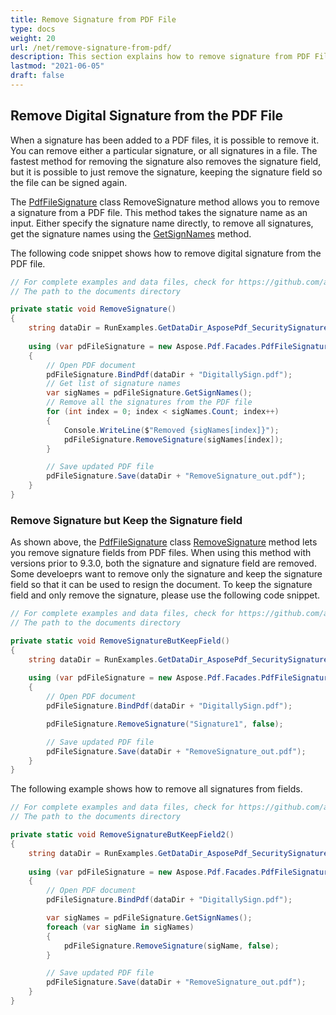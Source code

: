 ```yaml
---
title: Remove Signature from PDF File
type: docs
weight: 20
url: /net/remove-signature-from-pdf/
description: This section explains how to remove signature from PDF File using PdfFileSignature class.
lastmod: "2021-06-05"
draft: false
---
```

<script type="application/ld+json">
{
    "@context": "https://schema.org",
    "@type": "TechArticle",
    "headline": "Remove Signature from PDF File",
    "alternativeHeadline": "Effortlessly Remove Signatures from PDF Files",
    "abstract": "The functionality allows users to efficiently remove digital signatures from PDF files using the PdfFileSignature class. This feature provides flexibility, enabling the removal of specific signatures while optionally retaining the signature fields for future use, enhancing document management capabilities",
    "author": {
        "@type": "Person",
        "name": "Anastasiia Holub",
        "givenName": "Anastasiia",
        "familyName": "Holub",
        "url": "https://www.linkedin.com/in/anastasiia-holub-750430225/"
    },
    "genre": "pdf document generation",
    "wordcount": "434",
    "proficiencyLevel": "Beginner",
    "publisher": {
        "@type": "Organization",
        "name": "Aspose.PDF for .NET",
        "url": "https://products.aspose.com/pdf",
        "logo": "https://www.aspose.cloud/templates/aspose/img/products/pdf/aspose_pdf-for-net.svg",
        "alternateName": "Aspose",
        "sameAs": [
            "https://facebook.com/aspose.pdf/",
            "https://twitter.com/asposepdf",
            "https://www.youtube.com/channel/UCmV9sEg_QWYPi6BJJs7ELOg/featured",
            "https://www.linkedin.com/company/aspose",
            "https://stackoverflow.com/questions/tagged/aspose",
            "https://aspose.quora.com/",
            "https://aspose.github.io/"
        ],
        "contactPoint": [
            {
                "@type": "ContactPoint",
                "telephone": "+1 903 306 1676",
                "contactType": "sales",
                "areaServed": "US",
                "availableLanguage": "en"
            },
            {
                "@type": "ContactPoint",
                "telephone": "+44 141 628 8900",
                "contactType": "sales",
                "areaServed": "GB",
                "availableLanguage": "en"
            },
            {
                "@type": "ContactPoint",
                "telephone": "+61 2 8006 6987",
                "contactType": "sales",
                "areaServed": "AU",
                "availableLanguage": "en"
            }
        ]
    },
    "url": "/net/remove-signature-from-pdf/",
    "mainEntityOfPage": {
        "@type": "WebPage",
        "@id": "/net/remove-signature-from-pdf/"
    },
    "dateModified": "2024-11-25",
    "description": "Aspose.PDF can perform not only simple and easy tasks but also cope with more complex goals. Check the next section for advanced users and developers."
}
</script>

## Remove Digital Signature from the PDF File

When a signature has been added to a PDF files, it is possible to remove it. You can remove either a particular signature, or all signatures in a file. The fastest method for removing the signature also removes the signature field, but it is possible to just remove the signature, keeping the signature field so the file can be signed again.

The [PdfFileSignature](https://reference.aspose.com/pdf/net/aspose.pdf.facades/pdffilesignature) class RemoveSignature method allows you to remove a signature from a PDF file. This method takes the signature name as an input. Either specify the signature name directly, to remove all signatures, get the signature names using the [GetSignNames](https://reference.aspose.com/pdf/net/aspose.pdf.facades/pdffilesignature/methods/getsignername) method. 

The following code snippet shows how to remove digital signature from the PDF file.

```csharp
// For complete examples and data files, check for https://github.com/aspose-pdf/Aspose.PDF-for-.NET
// The path to the documents directory

private static void RemoveSignature()
{  
    string dataDir = RunExamples.GetDataDir_AsposePdf_SecuritySignatures();
    
    using (var pdFileSignature = new Aspose.Pdf.Facades.PdfFileSignature())
    {
        // Open PDF document
        pdFileSignature.BindPdf(dataDir + "DigitallySign.pdf");
        // Get list of signature names
        var sigNames = pdFileSignature.GetSignNames();
        // Remove all the signatures from the PDF file
        for (int index = 0; index < sigNames.Count; index++)
        {
            Console.WriteLine($"Removed {sigNames[index]}");
            pdFileSignature.RemoveSignature(sigNames[index]);
        }

        // Save updated PDF file
        pdFileSignature.Save(dataDir + "RemoveSignature_out.pdf");
    }
}
```

### Remove Signature but Keep the Signature field

As shown above, the [PdfFileSignature](https://reference.aspose.com/pdf/net/aspose.pdf.facades/pdffilesignature) class [RemoveSignature](https://reference.aspose.com/pdf/net/aspose.pdf.facades/pdffilesignature/methods/removesignature) method lets you remove signature fields from PDF files. When using this method with versions prior to 9.3.0, both the signature and signature field are removed. Some develoeprs want to remove only the signature and keep the signature field so that it can be used to resign the document. To keep the signature field and only remove the signature, please use the following code snippet.

```csharp
// For complete examples and data files, check for https://github.com/aspose-pdf/Aspose.PDF-for-.NET
// The path to the documents directory

private static void RemoveSignatureButKeepField()
{
    string dataDir = RunExamples.GetDataDir_AsposePdf_SecuritySignatures();
    
    using (var pdFileSignature = new Aspose.Pdf.Facades.PdfFileSignature())
    {
        // Open PDF document
        pdFileSignature.BindPdf(dataDir + "DigitallySign.pdf");

        pdFileSignature.RemoveSignature("Signature1", false);

        // Save updated PDF file
        pdFileSignature.Save(dataDir + "RemoveSignature_out.pdf");
    }
}
```

The following example shows how to remove all signatures from fields.

```csharp
// For complete examples and data files, check for https://github.com/aspose-pdf/Aspose.PDF-for-.NET
// The path to the documents directory

private static void RemoveSignatureButKeepField2()
{
    string dataDir = RunExamples.GetDataDir_AsposePdf_SecuritySignatures();
    
    using (var pdFileSignature = new Aspose.Pdf.Facades.PdfFileSignature())
    {
        // Open PDF document
        pdFileSignature.BindPdf(dataDir + "DigitallySign.pdf");

        var sigNames = pdFileSignature.GetSignNames();
        foreach (var sigName in sigNames)
        {
            pdFileSignature.RemoveSignature(sigName, false);
        }

        // Save updated PDF file
        pdFileSignature.Save(dataDir + "RemoveSignature_out.pdf");
    }
}
```
